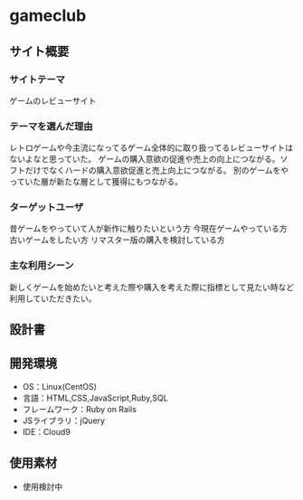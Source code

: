 # gameclub

## サイト概要
### サイトテーマ
ゲームのレビューサイト

### テーマを選んだ理由
レトロゲームや今主流になってるゲーム全体的に取り扱ってるレビューサイトはないよなと思っていた。
ゲームの購入意欲の促進や売上の向上につながる。ソフトだけでなくハードの購入意欲促進と売上向上につながる。
別のゲームをやっていた層が新たな層として獲得にもつながる。
### ターゲットユーザ
昔ゲームをやっていて人が新作に触りたいという方
今現在ゲームやっている方古いゲームをしたい方
リマスター版の購入を検討している方
### 主な利用シーン
新しくゲームを始めたいと考えた際や購入を考えた際に指標として見たい時など利用していただきたい。

## 設計書


## 開発環境
- OS：Linux(CentOS)
- 言語：HTML,CSS,JavaScript,Ruby,SQL
- フレームワーク：Ruby on Rails
- JSライブラリ：jQuery
- IDE：Cloud9

## 使用素材
- 使用検討中